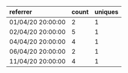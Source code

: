| referrer          | count | uniques |
| :---------------- | :---- | :------ |
| 01/04/20 20:00:00 | 2     | 1       |
| 02/04/20 20:00:00 | 5     | 1       |
| 04/04/20 20:00:00 | 4     | 1       |
| 06/04/20 20:00:00 | 2     | 1       |
| 11/04/20 20:00:00 | 4     | 1       |